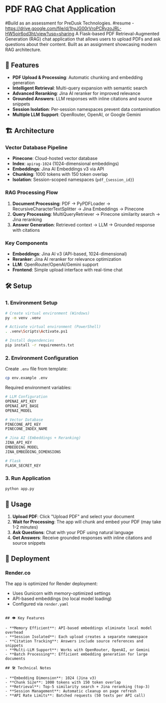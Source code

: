 # PDF RAG Chat Application
#Build as an assessment for PreDusk Technologies.
#resume - https://drive.google.com/file/d/1hyJG00rVroPCRyzoJRL-HW5oir6od3ht/view?usp=sharing
A Flask-based PDF Retrieval-Augmented Generation (RAG) chat application that allows users to upload PDFs and ask questions about their content. Built as an assignment showcasing modern RAG architecture.

## 🚀 Features

- **PDF Upload & Processing**: Automatic chunking and embedding generation
- **Intelligent Retrieval**: Multi-query expansion with semantic search
- **Advanced Reranking**: Jina AI reranker for improved relevance
- **Grounded Answers**: LLM responses with inline citations and source snippets
- **Session Isolation**: Per-session namespaces prevent data contamination
- **Multiple LLM Support**: OpenRouter, OpenAI, or Google Gemini

## 🏗️ Architecture

### Vector Database Pipeline
- **Pinecone**: Cloud-hosted vector database
- **Index**: `apirag-1024` (1024-dimensional embeddings)
- **Embeddings**: Jina AI Embeddings v3 via API
- **Chunking**: 1000 tokens with 150 token overlap
- **Isolation**: Session-scoped namespaces (`pdf_{session_id}`)

### RAG Processing Flow
1. **Document Processing**: PDF → PyPDFLoader → RecursiveCharacterTextSplitter → Jina Embeddings → Pinecone
2. **Query Processing**: MultiQueryRetriever → Pinecone similarity search → Jina reranking
3. **Answer Generation**: Retrieved context → LLM → Grounded response with citations

### Key Components
- **Embeddings**: Jina AI v3 (API-based, 1024-dimensional)
- **Reranker**: Jina AI reranker for relevance optimization
- **LLM**: OpenRouter/OpenAI/Gemini support
- **Frontend**: Simple upload interface with real-time chat

## 🛠️ Setup

### 1. Environment Setup
```bash
# Create virtual environment (Windows)
py -m venv .venv

# Activate virtual environment (PowerShell)
. .venv\Scripts\Activate.ps1

# Install dependencies
pip install -r requirements.txt
```

### 2. Environment Configuration
Create `.env` file from template:
```bash
cp env.example .env
```

Required environment variables:
```bash
# LLM Configuration
OPENAI_API_KEY
OPENAI_API_BASE
OPENAI_MODEL 

# Vector Database
PINECONE_API_KEY
PINECONE_INDEX_NAME

# Jina AI (Embeddings + Reranking)
JINA_API_KEY
EMBEDDING_MODEL
JINA_EMBEDDING_DIMENSIONS

# Flask
FLASK_SECRET_KEY
```

### 3. Run Application
```bash
python app.py
```


## 📝 Usage

1. **Upload PDF**: Click "Upload PDF" and select your document
2. **Wait for Processing**: The app will chunk and embed your PDF (may take 1-2 minutes)
3. **Ask Questions**: Chat with your PDF using natural language
4. **Get Answers**: Receive grounded responses with inline citations and source snippets

## 🚀 Deployment

### Render.co
The app is optimized for Render deployment:
- Uses Gunicorn with memory-optimized settings
- API-based embeddings (no local model loading)
- Configured via `render.yaml`

```

## 👁️ Key Features

- **Memory Efficient**: API-based embeddings eliminate local model overhead
- **Session Isolated**: Each upload creates a separate namespace
- **Citation Tracking**: Answers include source references and snippets
- **Multi-LLM Support**: Works with OpenRouter, OpenAI, or Gemini
- **Batch Processing**: Efficient embedding generation for large documents

## 🛠️ Technical Notes

- **Embedding Dimension**: 1024 (Jina v3)
- **Chunk Size**: 1000 tokens with 150 token overlap
- **Retrieval**: Top-5 similarity search + Jina reranking (top-3)
- **Session Management**: Automatic cleanup on page refresh
- **API Rate Limits**: Batched requests (50 texts per API call)
